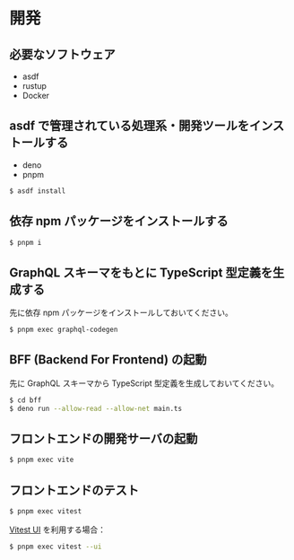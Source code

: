 # 開発

## 必要なソフトウェア

- asdf
- rustup
- Docker

## asdf で管理されている処理系・開発ツールをインストールする

- deno
- pnpm

```bash
$ asdf install
```

## 依存 npm パッケージをインストールする

```bash
$ pnpm i
```

## GraphQL スキーマをもとに TypeScript 型定義を生成する

先に依存 npm パッケージをインストールしておいてください。

```bash
$ pnpm exec graphql-codegen
```

## BFF (Backend For Frontend) の起動

先に GraphQL スキーマから TypeScript 型定義を生成しておいてください。

```bash
$ cd bff
$ deno run --allow-read --allow-net main.ts
```

## フロントエンドの開発サーバの起動

```bash
$ pnpm exec vite
```

## フロントエンドのテスト

```bash
$ pnpm exec vitest
```

[Vitest UI](https://vitest.dev/guide/ui.html) を利用する場合：

```bash
$ pnpm exec vitest --ui
```

<!--
## テスト用 SMTP サーバと Redis の起動

```bash
$ docker compose up
```

## アプリケーションサーバの起動

```bash
$ RUST_LOG=debug cargo run
```
-->
